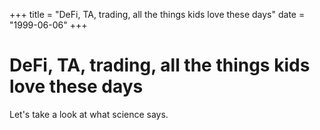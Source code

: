 +++
title = "DeFi, TA, trading, all the things kids love these days"
date = "1999-06-06"
+++



# DeFi, TA, trading, all the things kids love these days

Let's take a look at what science says.


